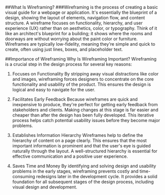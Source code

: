 ##What Is Wireframing?
###Wireframing is the process of creating a basic visual guide for a webpage or application. It's essentially the blueprint of a design, showing the layout of elements, navigation flow, and content structure. A wireframe focuses on functionality, hierarchy, and user experience (UX) rather than on aesthetics, color, or typography.
Think of it like an architect's blueprint for a building; it shows where the rooms and doorways are without worrying about the paint color or furniture.  Wireframes are typically low-fidelity, meaning they're simple and quick to create, often using just lines, boxes, and placeholder text.

##Importance of Wireframing
Why Is Wireframing Important?
Wireframing is a crucial step in the design process for several key reasons:

1. Focuses on Functionality
By stripping away visual distractions like color and images, wireframing forces designers to concentrate on the core functionality and usability of the product. This ensures the design is logical and easy to navigate for the user.


2. Facilitates Early Feedback
Because wireframes are quick and inexpensive to produce, they're perfect for getting early feedback from stakeholders and clients. Making changes at this stage is far easier and cheaper than after the design has been fully developed. This iterative process helps catch potential usability issues before they become major problems.



3. Establishes Information Hierarchy
Wireframes help to define the hierarchy of content on a page clearly. This ensures that the most important information is prominent and that the user's eye is guided naturally through the layout. A well-structured hierarchy is essential for effective communication and a positive user experience.

4. Saves Time and Money
By identifying and solving design and usability problems in the early stages, wireframing prevents costly and time-consuming redesigns later in the development cycle. It provides a solid foundation for all subsequent stages of the design process, including visual design and development.
